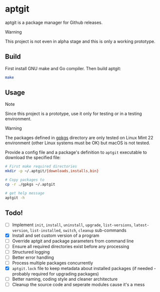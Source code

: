 # aptgit
aptgit is a package manager for Github releases.

> [!WARNING]
> This project is not even in alpha stage and this is only a working prototype.

## Build
First install GNU make and Go compiler. Then build aptgit:
```bash
make
```

## Usage

> [!NOTE]
> Since this project is a prototype, use it only for testing or in a testing environment.

> [!WARNING]
> The packages defined in [gpkgs](gpkgs) directory are only tested on Linux Mint 22 environment (other Linux systems must be OK) but macOS is not tested.

Provide a config file and a package's definition to `aptgit` executable to download the specified file:
```bash
# First make required directories
mkdir -p ~/.aptgit/{downloads,installs,bin}

# Copy packages to 
cp -r ./gpkgs ~/.aptgit

# get help message
aptgit -h
```

## Todo!
- [ ] Implement `init`, `install`, `uninstall`, `upgrade`, `list-versions`, `latest-version`, `list-installed`, `switch`, `cleanup` sub-commands
- [X] Install and set custom version of a program
- [ ] Override aptgit and package parameters from command line
- [ ] Ensure all required directories exist before any processing
- [ ] Structured logging
- [ ] Better error handling
- [ ] Process multiple packages concurrently
- [X] `aptgit.lock` file to keep metadata about installed packages (if needed - probably required for upgrading packages)
- [ ] Better naming, coding style and cleaner architecture
- [ ] Cleanup the source code and seperate modules cause it's a mess
